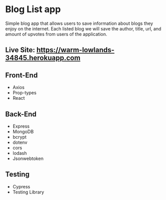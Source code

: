 # Blog List app

Simple blog app that allows users to save information about blogs they enjoy on the internet. Each 
listed blog we will save the author, title, url, and amount of upvotes from users of the application.

## Live Site: https://warm-lowlands-34845.herokuapp.com

## Front-End
* Axios
* Prop-types
* React

## Back-End
* Express
* MongoDB
* bcrypt
* dotenv
* cors
* lodash
* Jsonwebtoken

## Testing
* Cypress
* Testing Library
